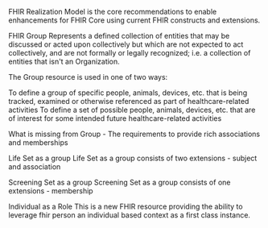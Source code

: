FHIR Realization Model is the core recommendations to enable enhancements for FHIR Core using current FHIR constructs and extensions.

FHIR Group
Represents a defined collection of entities that may be discussed or acted upon collectively but which are not expected to act collectively, and are not formally or legally recognized; i.e. a collection of entities that isn't an Organization.

The Group resource is used in one of two ways:

To define a group of specific people, animals, devices, etc. that is being tracked, examined or otherwise referenced as part of healthcare-related activities
To define a set of possible people, animals, devices, etc. that are of interest for some intended future healthcare-related activities

What is missing from Group - The requirements to provide rich associations and memberships

Life Set as a group
Life Set as a group consists of two extensions - subject and association

Screening Set as a group
Screening Set as a group consists of one extensions - membership

Individual as a Role
This is a new FHIR resource providing the ability to leverage fhir person an individual based context as a first class instance.
